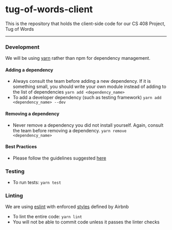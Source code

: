 # tug-of-words-client
This is the repository that holds the client-side code for our CS 408 Project, Tug of Words
***

### Development
We will be using [yarn](https://yarnpkg.com/en/) rather than npm for dependency management.
#### Adding a dependency
- Always consult the team before adding a new dependency. If it is something small, you should write your own module instead of adding to the list of dependencies
`yarn add <dependency_name>`
- To add a developer dependency (such as testing framework)
`yarn add <dependency_name> --dev`
#### Removing a dependency
- Never remove a dependency you did not install yourself. Again, consult the team before removing a dependency.
`yarn remove <dependency_name>`
#### Best Practices
- Please follow the guidelines suggested [here](https://github.com/wearehive/project-guidelines)
### Testing
- To run tests:
`yarn test`
### Linting
We are using [eslint](https://eslint.org/) with enforced [styles](https://github.com/airbnb/javascript) defined by Airbnb
- To lint the entire code:
`yarn lint`
- You will not be able to commit code unless it passes the linter checks
